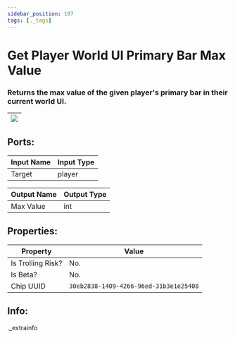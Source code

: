 ```yaml
---
sidebar_position: 197
tags: [._tags]
---
```


# Get Player World UI Primary Bar Max Value


### Returns the max value of the given player's primary bar in their current world UI.

| ![](https://images-ext-2.discordapp.net/external/MPmIaQzlEPmgGWlgi-WxBBXt0Bjv_zWPkg1y1f_sy3s/https/www.recroomcircuits.com/image/circuit/absolute-value?width=206&height=108) |
|-----|

## Ports:

| Input Name | Input Type |
|-----------|-----------|
| Target | player |

| Output Name | Output Type |
|-----------|-----------|
| Max Value | int |

## Properties:

| Property  | Value |
|-------------------|-----------|
| Is Trolling Risk? | No. |
| Is Beta? | No. |
| Chip UUID | `30eb2838-1409-4266-96ed-31b3e1e25408` |

## Info:
._extrainfo
